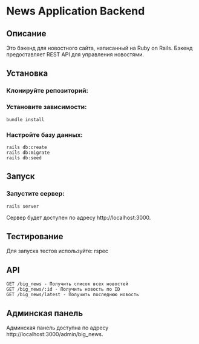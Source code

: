 # News Application Backend
## Описание
Это бэкенд для новостного сайта, написанный на Ruby on Rails. 
Бэкенд предоставляет REST API для управления новостями.
## Установка
### Клонируйте репозиторий:
### Установите зависимости:
    bundle install
### Настройте базу данных:
    rails db:create
    rails db:migrate
    rails db:seed
## Запуск
### Запустите сервер:
    rails server
Сервер будет доступен по адресу http://localhost:3000.
## Тестирование
Для запуска тестов используйте:
    rspec
## API
    GET /big_news - Получить список всех новостей
    GET /big_news/:id - Получить новость по ID
    GET /big_news/latest - Получить последнюю новость
## Админская панель
Админская панель доступна по адресу http://localhost:3000/admin/big_news.

